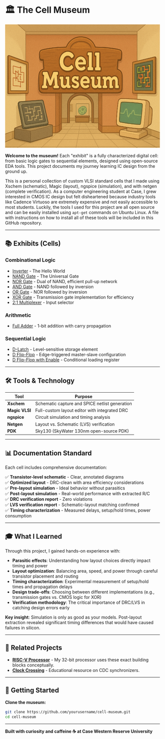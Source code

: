 # 🏛️ The Cell Museum
<p align="center">
  <img src="./CellMuseum.png" height=400px />
</p>

**Welcome to the museum!** Each "exhibit" is a fully characterized digital cell: from basic logic gates to sequential elements, designed using open-source EDA tools. This project documents my journey learning IC design from the ground up.

This is a personal collection of custom VLSI standard cells that I made using Xschem (schematic), Magic (layout), ngspice (simulation), and with netgen (complete verification). As a computer
engineering student at Case, I grew interested in CMOS IC design but felt disheartened because industry tools like Cadence Virtuoso are extremely expensive and not easily accessible to most students. Luckily, the tools I used for this project are all open source and can be easily installed using `apt-get` commands on Ubuntu Linux. A file with instructions on how to install all of these tools will be included in this GitHub repository.

---

## 📚 Exhibits (Cells)

### Combinational Logic
- [Inverter](./combinational/inverter/) - The Hello World
- [NAND Gate](./combinational/nand/) - The Universal Gate
- [NOR Gate](./combinational/nor/) - Dual of NAND, efficient pull-up network
- [AND Gate](./combinational/and/) - NAND followed by inversion
- [OR Gate](./combinational/or/) - NOR followed by inversion
- [XOR Gate](./combinational/xor/) - Transmission gate implementation for efficiency
- [2:1 Multiplexer](./combinational/mux2/) - Input selector

### Arithmetic
- [Full Adder](./arithmetic/full_adder/) - 1-bit addition with carry propagation

### Sequential Logic
- [D-Latch](./sequential/d_latch/) - Level-sensitive storage element
- [D Flip-Flop](./sequential/d_flipflop/) - Edge-triggered master-slave configuration
- [D Flip-Flop with Enable](./sequential/d_ff_en/) - Conditional loading register

---

## 🛠️ Tools & Technology

| Tool | Purpose |
|------|---------|
| **Xschem** | Schematic capture and SPICE netlist generation |
| **Magic VLSI** | Full-custom layout editor with integrated DRC |
| **ngspice** | Circuit simulation and timing analysis |
| **Netgen** | Layout vs. Schematic (LVS) verification |
| **PDK** | Sky130 (SkyWater 130nm open-source PDK) |

---

## 📊 Documentation Standard

Each cell includes comprehensive documentation:

✅ **Transistor-level schematic** - Clear, annotated diagrams  
✅ **Optimized layout** - DRC-clean with area efficiency considerations  
✅ **Pre-layout simulation** - Ideal behavior without parasitics  
✅ **Post-layout simulation** - Real-world performance with extracted R/C  
✅ **DRC verification report** - Zero violations  
✅ **LVS verification report** - Schematic-layout matching confirmed  
✅ **Timing characterization** - Measured delays, setup/hold times, power consumption  

---

## 🎓 What I Learned

Through this project, I gained hands-on experience with:

- **Parasitic effects**: Understanding how layout choices directly impact timing and power
- **Layout optimization**: Balancing area, speed, and power through careful transistor placement and routing
- **Timing characterization**: Experimental measurement of setup/hold times and propagation delays
- **Design trade-offs**: Choosing between different implementations (e.g., transmission gates vs. CMOS logic for XOR)
- **Verification methodology**: The critical importance of DRC/LVS in catching design errors early

**Key insight**: Simulation is only as good as your models. Post-layout extraction revealed significant timing differences that would have caused failures in silicon.

---

## 🔗 Related Projects

- **[RISC-V Processor](https://github.com/AxC1271/RISCV-CPU)** - My 32-bit processor uses these exact building blocks conceptually.
- **[Clock Crossing](https://github.com/AxC1271/ClockCrossing)** - Educational resource on CDC synchronizers.

---

## 🎫 Getting Started

**Clone the museum:**
```bash
git clone https://github.com/yourusername/cell-museum.git
cd cell-museum
```

---

**Built with curiosity and caffeine ☕ at Case Western Reserve University**
